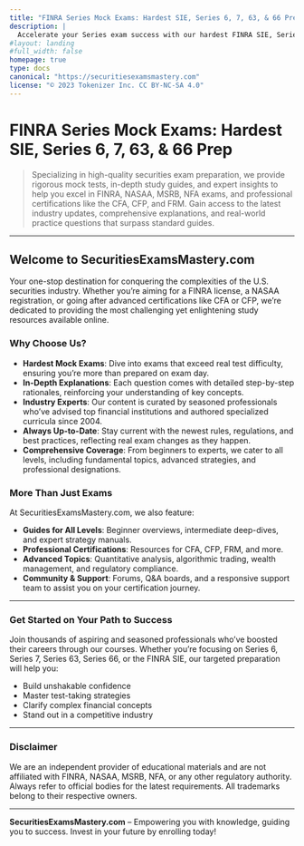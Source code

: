 ```yaml
---
title: "FINRA Series Mock Exams: Hardest SIE, Series 6, 7, 63, & 66 Prep"
description: |
  Accelerate your Series exam success with our hardest FINRA SIE, Series 7, Series 6, Series 63, and Series 66 mock exams. Gain clarity, confidence, and mastery for your securities certifications.
#layout: landing
#full_width: false
homepage: true
type: docs
canonical: "https://securitiesexamsmastery.com"
license: "© 2023 Tokenizer Inc. CC BY-NC-SA 4.0"
---
```



# FINRA Series Mock Exams: Hardest SIE, Series 6, 7, 63, & 66 Prep

> Specializing in high-quality securities exam preparation, we provide rigorous mock tests, in-depth study guides, and expert insights to help you excel in FINRA, NASAA, MSRB, NFA exams, and professional certifications like the CFA, CFP, and FRM. Gain access to the latest industry updates, comprehensive explanations, and real-world practice questions that surpass standard guides.

---

## Welcome to SecuritiesExamsMastery.com

Your one-stop destination for conquering the complexities of the U.S. securities industry. Whether you’re aiming for a FINRA license, a NASAA registration, or going after advanced certifications like CFA or CFP, we’re dedicated to providing the most challenging yet enlightening study resources available online.

### Why Choose Us?

- **Hardest Mock Exams**: Dive into exams that exceed real test difficulty, ensuring you’re more than prepared on exam day.  
- **In-Depth Explanations**: Each question comes with detailed step-by-step rationales, reinforcing your understanding of key concepts.  
- **Industry Experts**: Our content is curated by seasoned professionals who’ve advised top financial institutions and authored specialized curricula since 2004.  
- **Always Up-to-Date**: Stay current with the newest rules, regulations, and best practices, reflecting real exam changes as they happen.  
- **Comprehensive Coverage**: From beginners to experts, we cater to all levels, including fundamental topics, advanced strategies, and professional designations.



### More Than Just Exams

At SecuritiesExamsMastery.com, we also feature:

- **Guides for All Levels**: Beginner overviews, intermediate deep-dives, and expert strategy manuals.  
- **Professional Certifications**: Resources for CFA, CFP, FRM, and more.  
- **Advanced Topics**: Quantitative analysis, algorithmic trading, wealth management, and regulatory compliance.  
- **Community & Support**: Forums, Q&A boards, and a responsive support team to assist you on your certification journey.

---

### Get Started on Your Path to Success

Join thousands of aspiring and seasoned professionals who’ve boosted their careers through our courses. Whether you’re focusing on Series 6, Series 7, Series 63, Series 66, or the FINRA SIE, our targeted preparation will help you:

- Build unshakable confidence  
- Master test-taking strategies  
- Clarify complex financial concepts  
- Stand out in a competitive industry


---


### Disclaimer

We are an independent provider of educational materials and are not affiliated with FINRA, NASAA, MSRB, NFA, or any other regulatory authority. Always refer to official bodies for the latest requirements. All trademarks belong to their respective owners.

---

**SecuritiesExamsMastery.com** – Empowering you with knowledge, guiding you to success. Invest in your future by enrolling today!  
